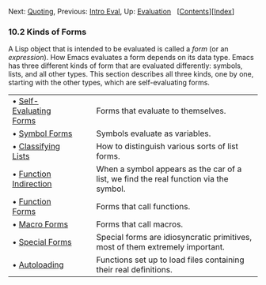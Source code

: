 

Next: [Quoting](Quoting.html), Previous: [Intro Eval](Intro-Eval.html), Up: [Evaluation](Evaluation.html)   \[[Contents](index.html#SEC_Contents "Table of contents")]\[[Index](Index.html "Index")]

### 10.2 Kinds of Forms

A Lisp object that is intended to be evaluated is called a *form* (or an *expression*). How Emacs evaluates a form depends on its data type. Emacs has three different kinds of form that are evaluated differently: symbols, lists, and all other types. This section describes all three kinds, one by one, starting with the other types, which are self-evaluating forms.

|                                                           |    |                                                                                       |
| :-------------------------------------------------------- | -- | :------------------------------------------------------------------------------------ |
| • [Self-Evaluating Forms](Self_002dEvaluating-Forms.html) |    | Forms that evaluate to themselves.                                                    |
| • [Symbol Forms](Symbol-Forms.html)                       |    | Symbols evaluate as variables.                                                        |
| • [Classifying Lists](Classifying-Lists.html)             |    | How to distinguish various sorts of list forms.                                       |
| • [Function Indirection](Function-Indirection.html)       |    | When a symbol appears as the car of a list, we find the real function via the symbol. |
| • [Function Forms](Function-Forms.html)                   |    | Forms that call functions.                                                            |
| • [Macro Forms](Macro-Forms.html)                         |    | Forms that call macros.                                                               |
| • [Special Forms](Special-Forms.html)                     |    | Special forms are idiosyncratic primitives, most of them extremely important.         |
| • [Autoloading](Autoloading.html)                         |    | Functions set up to load files containing their real definitions.                     |

